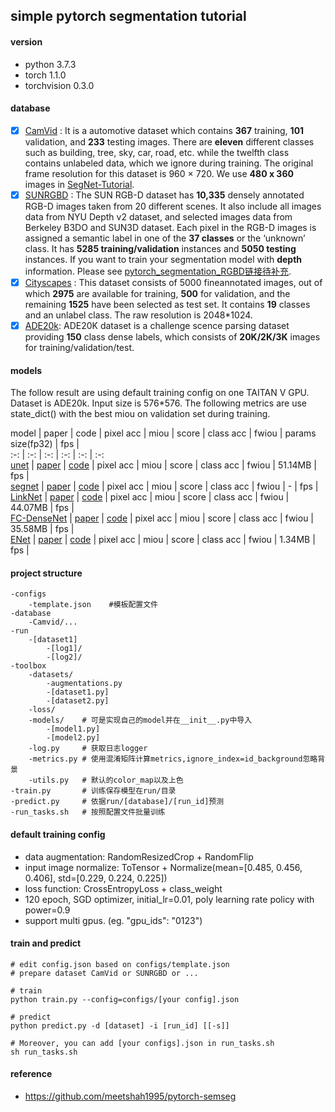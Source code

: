 ## simple pytorch segmentation tutorial

#### version  
- python 3.7.3
- torch 1.1.0
- torchvision 0.3.0

#### database  

- [x] [CamVid](https://github.com/dtrimina/pytorch_segmentation_tutorial/tree/master/database/CamVid) : It is a automotive dataset which contains **367** training, **101** validation, and **233** testing images. There are **eleven** different classes such as building, tree, sky, car, road, etc. while the twelfth class contains unlabeled data, which we ignore during training. The original frame resolution for this dataset is 960 × 720. We use **480 x 360** images in [SegNet-Tutorial](https://github.com/alexgkendall/SegNet-Tutorial/tree/master/CamVid).
- [x] [SUNRGBD](https://github.com/dtrimina/pytorch_segmentation_tutorial/tree/master/database/SUNRGBD) : The SUN RGB-D dataset has **10,335** densely annotated RGB-D images taken from 20 different scenes. It also include all images data from NYU Depth v2 dataset, and selected images data from Berkeley B3DO and SUN3D dataset. Each pixel in the RGB-D images is assigned a semantic label in one of the **37 classes** or the ‘unknown’ class. It has **5285 training/validation** instances and **5050 testing** instances. If you want to train your segmentation model with **depth** information. Please see [pytorch_segmentation_RGBD链接待补充]().
- [x] [Cityscapes](https://github.com/dtrimina/pytorch_segmentation_tutorial/tree/master/database/Cityscapes) : This dataset consists of 5000 fineannotated images, out of which **2975** are available for training, **500** for validation, and the remaining **1525** have been selected as test set. It contains **19** classes and an unlabel class. The raw resolution is 2048*1024.
- [x] [ADE20k](https://github.com/dtrimina/pytorch_segmentation_tutorial/tree/master/database/ADEChallengeData2016): ADE20K dataset is a challenge scence parsing dataset providing **150** class dense labels, which consists of **20K/2K/3K** images for training/validation/test.

#### models

The follow result are using default training config on one TAITAN V GPU. Dataset is ADE20k. Input size is 576*576. The following metrics are use state_dict() with the best miou on validation set during training. 

model | paper | code | pixel acc | miou | score | class acc | fwiou | params size(fp32) | fps |  
:-: | :-: | :-: | :-: | :-: | :-:  
[unet](https://blog.dtrimina.cn/Segmentation/segmentation-2/) | [paper](http://xxx.itp.ac.cn/pdf/1505.04597.pdf) | [code](https://github.com/dtrimina/pytorch_segmentation_tutorial/blob/master/toolbox/models/unet.py) | pixel acc | miou | score | class acc | fwiou | 51.14MB | fps |   
[segnet](https://blog.dtrimina.cn/Segmentation/segmentation-2/) | [paper](http://xxx.itp.ac.cn/pdf/1511.00561.pdf) | [code](https://github.com/dtrimina/pytorch_segmentation_tutorial/blob/master/toolbox/models/segnet.py) | pixel acc | miou | score | class acc | fwiou | - | fps |  
[LinkNet](https://blog.dtrimina.cn/Segmentation/segmentation-3/) | [paper](http://xxx.itp.ac.cn/pdf/1707.03718.pdf) | [code](https://github.com/dtrimina/pytorch_segmentation_tutorial/blob/master/toolbox/models/linknet.py) | pixel acc | miou | score | class acc | fwiou | 44.07MB | fps |  
[FC-DenseNet](https://blog.dtrimina.cn/Segmentation/segmentation-3/) | [paper](http://xxx.itp.ac.cn/pdf/1611.09326.pdf) | [code](https://github.com/dtrimina/pytorch_segmentation_tutorial/blob/master/toolbox/models/fcdensenet.py) | pixel acc | miou | score | class acc | fwiou | 35.58MB | fps |   
[ENet](https://blog.dtrimina.cn/Segmentation/segmentation-3/) | [paper](http://xxx.itp.ac.cn/pdf/1606.02147v1) | [code](https://github.com/dtrimina/pytorch_segmentation_tutorial/blob/master/toolbox/models/enet.py) | pixel acc | miou | score | class acc | fwiou | 1.34MB | fps |  



#### project structure 

```
-configs  
    -template.json    #模板配置文件  
-database  
    -Camvid/...  
-run
    -[dataset1]
        -[log1]/
        -[log2]/ 
-toolbox  
    -datasets/
        -augmentations.py
        -[dataset1.py]
        -[dataset2.py]
    -loss/  
    -models/    # 可是实现自己的model并在__init__.py中导入  
        -[model1.py]
        -[model2.py]
    -log.py     # 获取日志logger  
    -metrics.py # 使用混淆矩阵计算metrics,ignore_index=id_background忽略背景
    -utils.py   # 默认的color_map以及上色
-train.py       # 训练保存模型在run/目录  
-predict.py     # 依据run/[database]/[run_id]预测  
-run_tasks.sh   # 按照配置文件批量训练  
```

#### default training config  

- data augmentation: RandomResizedCrop + RandomFlip
- input image normalize: ToTensor + Normalize(mean=[0.485, 0.456, 0.406], std=[0.229, 0.224, 0.225])
- loss function: CrossEntropyLoss + class_weight
- 120 epoch, SGD optimizer, initial_lr=0.01, poly learning rate policy with power=0.9
- support multi gpus. (eg. "gpu_ids": "0123")

#### train and predict

```
# edit config.json based on configs/template.json
# prepare dataset CamVid or SUNRGBD or ...

# train
python train.py --config=configs/[your config].json

# predict
python predict.py -d [dataset] -i [run_id] [[-s]]

# Moreover, you can add [your configs].json in run_tasks.sh
sh run_tasks.sh

```

#### reference
- https://github.com/meetshah1995/pytorch-semseg